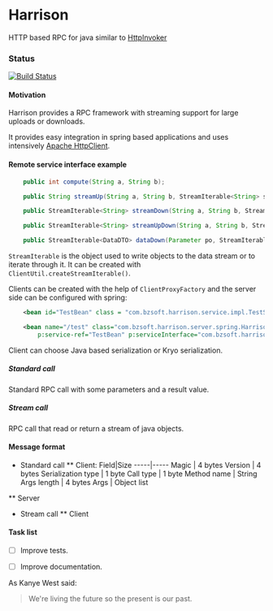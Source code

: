 # Harrison


HTTP based RPC for java similar to [HttpInvoker](http://docs.spring.io/spring/docs/current/spring-framework-reference/html/remoting.html)

### Status
[![Build Status](https://travis-ci.org/rafalopez79/harrison.svg?branch=master)](https://travis-ci.org/rafalopez79/harrison/)

#### Motivation

Harrison provides a RPC framework with streaming support for large uploads or downloads.

It provides easy integration in spring based applications and uses intensively [Apache HttpClient](https://hc.apache.org).

#### Remote service interface example

```java
    public int compute(String a, String b);

	public String streamUp(String a, String b, StreamIterable<String> stream);

	public StreamIterable<String> streamDown(String a, String b, StreamIterable<String> stream);

	public StreamIterable<String> streamUpDown(String a, String b, StreamIterable<String> stream);

	public StreamIterable<DataDTO> dataDown(Parameter po, StreamIterable<DataDTO> stream);
```

`StreamIterable` is the object used to write objects to the data stream or to iterate through it.
It can be created with `ClientUtil.createStreamIterable()`.

Clients can be created with the help of `ClientProxyFactory` and the server side can be configured with spring:

```xml
    <bean id="TestBean" class = "com.bzsoft.harrison.service.impl.TestServiceImpl"/>

    <bean name="/test" class="com.bzsoft.harrison.server.spring.HarrisonServiceExporter"
        p:service-ref="TestBean" p:serviceInterface="com.bzsoft.harrison.service.TestService" />
```
  
Client can choose Java based serialization or Kryo serialization.
  
##### Standard call

Standard RPC call with some parameters and a result value.

##### Stream call

RPC call that read or return a stream of java objects.

#### Message format

* Standard call
** Client: 
Field|Size
-----|-----
Magic | 4 bytes
Version | 4 bytes
Serialization type | 1 byte
Call type | 1 byte
Method name | String
Args length | 4 bytes
Args | Object list


** Server

* Stream call
** Client

#### Task list

- [ ] Improve tests.
- [ ] Improve documentation.



As Kanye West said:

> We're living the future so
> the present is our past.
